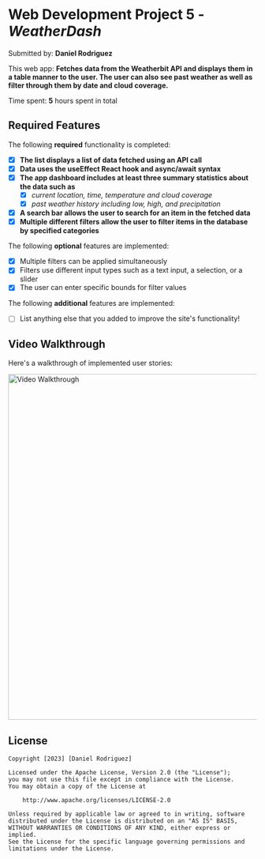 # Web Development Project 5 - *WeatherDash*

Submitted by: **Daniel Rodriguez**

This web app: **Fetches data from the Weatherbit API and displays them in a table manner to the user. The user can also see past weather as well as filter through them by date and cloud coverage.**

Time spent: **5** hours spent in total

## Required Features

The following **required** functionality is completed:

- [X] **The list displays a list of data fetched using an API call**
- [X] **Data uses the useEffect React hook and async/await syntax**
- [X] **The app dashboard includes at least three summary statistics about the data such as**
  - [X] *current location, time, temperature and cloud coverage*
  - [X] *past weather history including low, high, and precipitation*

- [X] **A search bar allows the user to search for an item in the fetched data**
- [x] **Multiple different filters allow the user to filter items in the database by specified categories**

The following **optional** features are implemented:

- [x] Multiple filters can be applied simultaneously
- [x] Filters use different input types such as a text input, a selection, or a slider
- [x] The user can enter specific bounds for filter values

The following **additional** features are implemented:

* [ ] List anything else that you added to improve the site's functionality!

## Video Walkthrough

Here's a walkthrough of implemented user stories:

<img src='.\astrodash\public\project5.gif' title='Video Walkthrough' width='700' alt='Video Walkthrough' />

<!-- Replace this with whatever GIF tool you used! -->


## License

    Copyright [2023] [Daniel Rodriguez]

    Licensed under the Apache License, Version 2.0 (the "License");
    you may not use this file except in compliance with the License.
    You may obtain a copy of the License at

        http://www.apache.org/licenses/LICENSE-2.0

    Unless required by applicable law or agreed to in writing, software
    distributed under the License is distributed on an "AS IS" BASIS,
    WITHOUT WARRANTIES OR CONDITIONS OF ANY KIND, either express or implied.
    See the License for the specific language governing permissions and
    limitations under the License.
